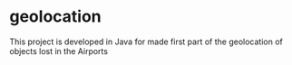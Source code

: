 # geolocation
This project is developed in Java for made first part of the geolocation of objects lost in the Airports
